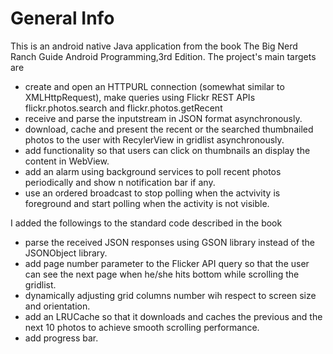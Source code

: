 # General Info
This is an android native Java application from the book The Big Nerd Ranch Guide Android Programming,3rd Edition. The project's main targets are
* create and open an HTTPURL connection (somewhat similar to XMLHttpRequest), make queries using Flickr REST APIs flickr.photos.search and flickr.photos.getRecent
* receive and parse the inputstream in JSON format asynchronously.
* download, cache and present the recent  or the searched thumbnailed photos to the user with RecylerView in gridlist asynchronously.
* add functionality so that users can click on thumbnails an display the content in WebView.
* add an alarm using background services to poll recent photos periodically and show n notification bar if any.
* use an ordered broadcast to stop polling when the actvivity is foreground and start polling when the activity is not visible.

I added the followings to the standard code described in the book
* parse the received JSON responses using GSON library instead of the JSONObject library.
* add page number parameter to the Flicker API query so that the user can see the next page when he/she hits bottom while scrolling the gridlist.
* dynamically adjusting grid columns number wih respect to screen size and orientation.
* add an LRUCache so that it downloads and caches the previous and the next 10 photos to achieve smooth scrolling performance.
* add progress bar.
 

